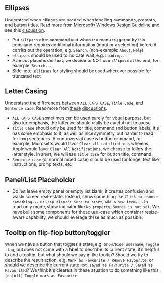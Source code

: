 ## Ellipses

Understand when ellipses are needed when labelling commands, prompts, and button titles. Read more from [Microsofts Windows Design Guideline](https://docs.microsoft.com/en-us/windows/win32/uxguide/cmd-menus) and see this [discussion](https://stackoverflow.com/questions/637683/when-to-use-ellipsis-after-menu-items).

- Put `ellipses` after command text when the menu triggered by this command requires additional information (input or a selection) before it carries out the operation, e.g. `Search`, (non-example: `About`, `Help`)
- `ellipses` should be used to indicate wait, e.g. `Loading...`
- As input placeholder text, we decide to NOT use `ellipses` at the end, for example: `Search...`
- Side note: `ellipses` for styling should be used whenever possible for truncated text

## Letter Casing

Understand the differences between `ALL CAPS CASE`, `Title Case`, and `Sentence case`. Read more from [these](https://uxplanet.org/why-letter-casing-is-important-to-consider-during-design-decisions-50402acd0a4e) [discussions](https://medium.com/@jsaito/making-a-case-for-letter-case-19d09f653c98).

- `ALL CAPS CASE` sometimes can be used purely for visual purpose, but also for emphasis, the latter we should really be careful not to abuse.
- `Title Case` should only be used for title, command and button labels; it's has some emphasis to it, as well as nice symmetry, but harder to read for long sentences. A controversial case is button command, for example, Microsofts would favor `Clear all notifications` whereas Apple would favor `Clear All Notifications`, we choose to follow the latter style. In short, we will use `Title Case` for button title, command.
- `Sentence case` (or normal mixed case) should be used for longer text like instructions, promp texts, etc.

## Panel/List Placeholder

- Do not leave empty panel or empty list blank, it creates confusion and waste screen real-estate. Instead, show something like `Click to choose something...` or `Drop element here to start`, `Add a new item...`. In read-only mode, show indicator like `No property`, `Source is not set`. We have built some components for these use-case which container resize-aware capability, we should leverage these as much as possible.

## Tooltip on flip-flop button/toggler

When we have a button that toggles a state, e.g. `Show/Hide username`, `Toggle flag`, but does not come with a label to describe its current state, it's helpful to add a tooltip, but what should we say in the tooltip? Should we try to describe the result action, e.g. `Mark as Favourite / Remove Favourite`, or should we describe the current state `Not saved as Favourite / Saved as Favourited`? We think it's clearest in these situation to do something like this `[on|off] Toggle mark as Favourite`.
